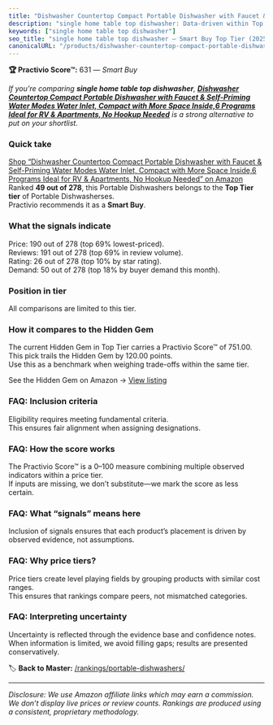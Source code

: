 ```yaml
---
title: "Dishwasher Countertop Compact Portable Dishwasher with Faucet & Self-Priming Water Modes Water Inlet, Compact with More Space Inside,6 Programs Ideal for RV & Apartments, No Hookup Needed"
description: "single home table top dishwasher: Data-driven within Top Tier ranking using the Practivio Score™. Positioned by quality, value, demand, findability, momentum."
keywords: ["single home table top dishwasher"]
seo_title: "single home table top dishwasher — Smart Buy Top Tier (2025)"
canonicalURL: "/products/dishwasher-countertop-compact-portable-dishwasher-with-faucet-self-priming-water-modes-water-inlet-compact-with-more-space-inside6-programs-ideal-for-rv-apartments-no-hookup-needed-B0F37VQQKM/"
---
```


**🏆 Practivio Score™:** 631 — _Smart Buy_


*If you're comparing **single home table top dishwasher**, **[Dishwasher Countertop Compact Portable Dishwasher with Faucet & Self-Priming Water Modes Water Inlet, Compact with More Space Inside,6 Programs Ideal for RV & Apartments, No Hookup Needed](https://www.amazon.com/dp/B0F37VQQKM?tag=practivio-20)** is a strong alternative to put on your shortlist.*
### Quick take
[Shop “Dishwasher Countertop Compact Portable Dishwasher with Faucet & Self-Priming Water Modes Water Inlet, Compact with More Space Inside,6 Programs Ideal for RV & Apartments, No Hookup Needed” on Amazon](https://www.amazon.com/dp/B0F37VQQKM?tag=practivio-20)
Ranked **49 out of 278**, this Portable Dishwashers belongs to the **Top Tier tier** of Portable Dishwasherses.  
Practivio recommends it as a **Smart Buy**.

### What the signals indicate
Price: 190 out of 278 (top 69% lowest-priced).  
Reviews: 191 out of 278 (top 69% in review volume).  
Rating: 26 out of 278 (top 10% by star rating).  
Demand: 50 out of 278 (top 18% by buyer demand this month).

### Position in tier
All comparisons are limited to this tier.

### How it compares to the Hidden Gem
The current Hidden Gem in Top Tier carries a Practivio Score™ of 751.00.  
This pick trails the Hidden Gem by 120.00 points.  
Use this as a benchmark when weighing trade-offs within the same tier.  

See the Hidden Gem on Amazon → [View listing](https://www.amazon.com/dp/B08N6WV3HX?tag=practivio-20)

### FAQ: Inclusion criteria
Eligibility requires meeting fundamental criteria.  
This ensures fair alignment when assigning designations.

### FAQ: How the score works
The Practivio Score™ is a 0–100 measure combining multiple observed indicators within a price tier.  
If inputs are missing, we don’t substitute—we mark the score as less certain.

### FAQ: What “signals” means here
Inclusion of signals ensures that each product’s placement is driven by observed evidence, not assumptions.

### FAQ: Why price tiers?
Price tiers create level playing fields by grouping products with similar cost ranges.  
This ensures that rankings compare peers, not mismatched categories.

### FAQ: Interpreting uncertainty
Uncertainty is reflected through the evidence base and confidence notes.  
When information is limited, we avoid filling gaps; results are presented conservatively.


🏷️ **Back to Master:** [/rankings/portable-dishwashers/](/rankings/portable-dishwashers/)

---
_Disclosure: We use Amazon affiliate links which may earn a commission. We don’t display live prices or review counts. Rankings are produced using a consistent, proprietary methodology._
